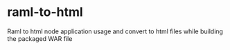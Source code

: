 # raml-to-html
Raml to html node application usage and convert to html files while building the packaged WAR file
